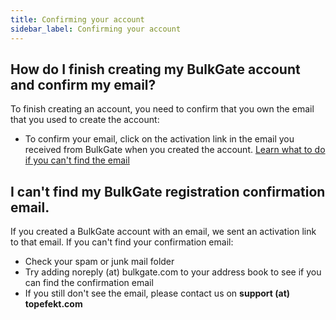 ```yaml
---
title: Confirming your account
sidebar_label: Confirming your account
---
```


## How do I finish creating my BulkGate account and confirm my email?
To finish creating an account, you need to confirm that you own the email that you used to create the account:
-	To confirm your email, click on the activation link in the email you received from BulkGate when you created the account. [Learn what to do if you can't find the email](#i-cant-find-my-bulkgate-registration-confirmation-email)

## I can't find my BulkGate registration confirmation email.
If you created a BulkGate account with an email, we sent an activation link to that email. If you can't find your confirmation email:
-	Check your spam or junk mail folder
-	Try adding noreply (at) bulkgate.com to your address book to see if you can find the confirmation email
-	If you still don't see the email, please contact us on **support (at) topefekt.com**

